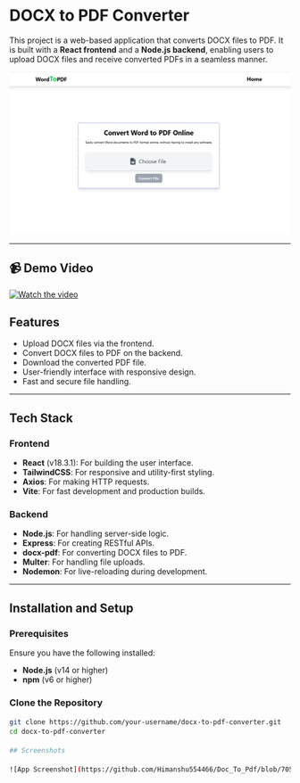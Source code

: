 # DOCX to PDF Converter

This project is a web-based application that converts DOCX files to PDF. It is built with a **React frontend** and a **Node.js backend**, enabling users to upload DOCX files and receive converted PDFs in a seamless manner.

![App Screenshot](https://github.com/Himanshu554466/Doc_To_Pdf/blob/7057dabde898287d356a5d821b6f6076eab4b5dd/docx-to-pdf.png?raw=true)

---

## 📹 Demo Video

[![Watch the video]()](https://drive.google.com/file/d/1idcE-i_zJbXtVDRlURVHVmpjpJcExKkD/view)

## Features

- Upload DOCX files via the frontend.
- Convert DOCX files to PDF on the backend.
- Download the converted PDF file.
- User-friendly interface with responsive design.
- Fast and secure file handling.

---

## Tech Stack

### Frontend
- **React** (v18.3.1): For building the user interface.
- **TailwindCSS**: For responsive and utility-first styling.
- **Axios**: For making HTTP requests.
- **Vite**: For fast development and production builds.

### Backend
- **Node.js**: For handling server-side logic.
- **Express**: For creating RESTful APIs.
- **docx-pdf**: For converting DOCX files to PDF.
- **Multer**: For handling file uploads.
- **Nodemon**: For live-reloading during development.

---

## Installation and Setup

### Prerequisites
Ensure you have the following installed:
- **Node.js** (v14 or higher)
- **npm** (v6 or higher)

### Clone the Repository
```bash
git clone https://github.com/your-username/docx-to-pdf-converter.git
cd docx-to-pdf-converter

## Screenshots

![App Screenshot](https://github.com/Himanshu554466/Doc_To_Pdf/blob/7057dabde898287d356a5d821b6f6076eab4b5dd/docx-to-pdf.png?raw=true)

